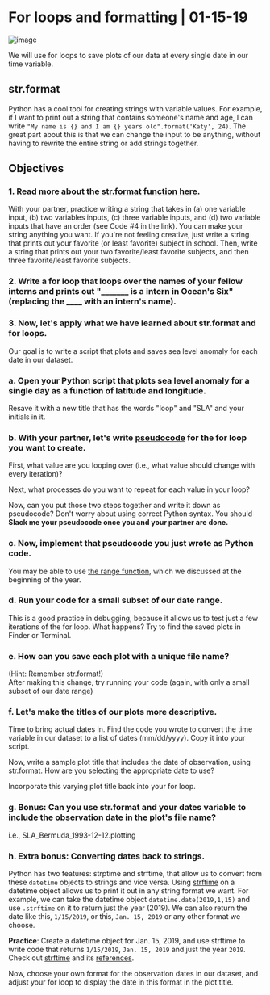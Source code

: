 # For loops and formatting | 01-15-19

![image](http://www.alanimals.com/wp/wp-content/uploads/2016/06/hermit-crab-620x420.jpg)

We will use for loops to save plots of our data at every single date in our time variable. 

## str.format
Python has a cool tool for creating strings with variable values. 
For example, if I want to print out a string that contains someone's name and age, I can write `"My name is {} and I am {} years old".format('Katy', 24)`. The great part about this is that we can change the input to be anything, without having to rewrite the entire string or add strings together.

## Objectives

### 1. Read more about the [str.format function here](https://www.geeksforgeeks.org/python-format-function/). 
  
  With your partner, practice writing a string that takes in 
  (a) one variable input, 
  (b) two variables inputs, 
  (c) three variable inputs, and 
  (d) two variable inputs that have an order  (see Code #4 in the link). You can make your string anything you want. 
  If you're not feeling creative, just write a string that prints out your favorite (or least favorite) subject in school.  Then, write a string that prints out your two favorite/least favorite subjects, and then three favorite/least favorite subjects. 
  
### 2. Write a for loop that loops over the names of your fellow interns and prints out "_______ is a intern in Ocean's Six" (replacing the ____ with an intern's name).

### 3. Now, let's apply what we have learned about str.format and for loops.

  Our goal is to write a script that plots and saves sea level anomaly for each date in our dataset.
  
  ### **a.** Open your Python script that plots sea level anomaly for a single day as a function of latitude and longitude. 
  Resave it with a new title that has the words "loop" and "SLA" and your initials in it.
  
  ### **b.** With your partner, let's write  [pseudocode](https://sites.google.com/a/ismanila.org/oliverab_cp/python/pseudocode) for the for loop you want to create. 
  
  First, what value are you looping over (i.e., what value should change with every iteration)? 
  
  Next, what processes do you want to repeat for each value in your loop? 
  
  Now, can you put those two steps together and write it down as pseudocode? Don't worry about using correct Python syntax. You should **Slack me your pseudocode once you and your partner are done.**
  
  ### **c.** Now, implement that pseudocode you just wrote as Python code. 
  You may be able to use [the range function](https://www.pythoncentral.io/pythons-range-function-explained/), which we discussed at the beginning of the year.
  
  ### **d.** Run your code for a small subset of our date range. 
  This is a good practice in debugging, because it allows us to test just a few iterations of the for loop. What happens? Try to find the saved plots in Finder or Terminal. 
  
  ### **e.** How can you save each plot with a unique file name? 
  (Hint: Remember str.format!) <br/>
  After making this change, try running your code  (again, with only a small subset of our date range)
  
  ### **f.** Let's make the titles of our plots more descriptive.
  Time to bring actual dates in. Find the code you wrote to convert the time variable in our dataset to a list of dates (mm/dd/yyyy). Copy it into your script. 
  
  Now, write a sample plot title that includes the date of observation, using str.format. How are you selecting the appropriate date to use?
  
  Incorporate this varying plot title back into your for loop. 
  
  ### **g.** Bonus: Can you use str.format and your dates variable to include the observation date in the plot's file name? 
  
  i.e., SLA_Bermuda_1993-12-12.plotting
  
  ### **h**. Extra bonus: Converting dates back to strings.
  Python has two features: strptime and strftime, that allow us to convert from these `datetime` objects to strings and vice versa. Using [strftime](https://www.programiz.com/python-programming/datetime/strftime) on a datetime object allows us to print it out in any string format we want. For example, we can take the datetime object `datetime.date(2019,1,15)` and use `.strftime` on it to return just the year (2019). We can also return the date like this, `1/15/2019`, or this, `Jan. 15, 2019` or any other format we choose. 
  
  **Practice**: Create a datetime object for Jan. 15, 2019, and use strftime to write code that returns `1/15/2019`, `Jan. 15, 2019` and just the year `2019`. Check out [strftime](https://www.programiz.com/python-programming/datetime/strftime) and its [references](http://strftime.org/). 
  
  Now, choose your own format for the observation dates in our dataset, and adjust your for loop to display the date in this format in the plot title. 
  
